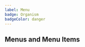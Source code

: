 ```yaml
---
label: Menu
badge: Organism
badgeColor: danger
---
```


## Menus and Menu Items

<ComponentMeta name="NMenu" />

<ComponentMeta name="NMenuItem" />
